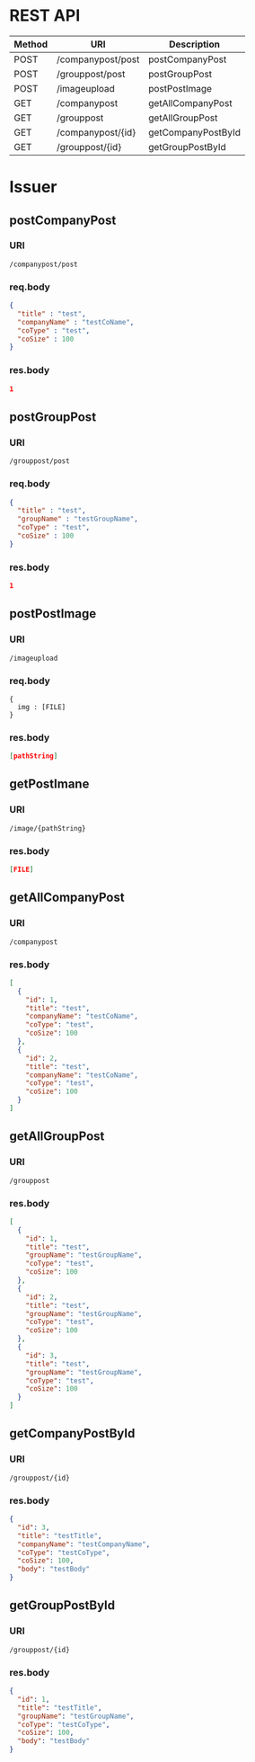 # REST API

| Method | URI               | Description        |
|--------|-------------------|--------------------|
| POST   | /companypost/post | postCompanyPost    |
| POST   | /grouppost/post   | postGroupPost      |
| POST   | /imageupload      | postPostImage      |
| GET    | /companypost      | getAllCompanyPost  |
| GET    | /grouppost        | getAllGroupPost    |
| GET    | /companypost/{id} | getCompanyPostById |
| GET    | /grouppost/{id}   | getGroupPostById   |

# Issuer

## postCompanyPost

### URI

```
/companypost/post
```

### req.body
```json
{
  "title" : "test",
  "companyName" : "testCoName",
  "coType" : "test",
  "coSize" : 100
}
```

### res.body
```json
1
```

## postGroupPost

### URI

```
/grouppost/post
```

### req.body
```json
{
  "title" : "test",
  "groupName" : "testGroupName",
  "coType" : "test",
  "coSize" : 100
}
```

### res.body
```json
1
```

## postPostImage

### URI

```
/imageupload
```

### req.body
```formdata
{
  img : [FILE]
}
```

### res.body
```json
[pathString]
```

## getPostImane

### URI

```
/image/{pathString}
```

### res.body
```json
[FILE]
```

## getAllCompanyPost

### URI

```
/companypost
```

### res.body

```json
[
  {
    "id": 1,
    "title": "test",
    "companyName": "testCoName",
    "coType": "test",
    "coSize": 100
  },
  {
    "id": 2,
    "title": "test",
    "companyName": "testCoName",
    "coType": "test",
    "coSize": 100
  }
]
```

## getAllGroupPost

### URI

```
/grouppost
```

### res.body

```json
[
  {
    "id": 1,
    "title": "test",
    "groupName": "testGroupName",
    "coType": "test",
    "coSize": 100
  },
  {
    "id": 2,
    "title": "test",
    "groupName": "testGroupName",
    "coType": "test",
    "coSize": 100
  },
  {
    "id": 3,
    "title": "test",
    "groupName": "testGroupName",
    "coType": "test",
    "coSize": 100
  }
]
```

## getCompanyPostById

### URI

```
/grouppost/{id}
```

### res.body

```json
{
  "id": 3,
  "title": "testTitle",
  "companyName": "testCompanyName",
  "coType": "testCoType",
  "coSize": 100,
  "body": "testBody"
}
```

## getGroupPostById

### URI

```
/grouppost/{id}
```

### res.body

```json
{
  "id": 1,
  "title": "testTitle",
  "groupName": "testGroupName",
  "coType": "testCoType",
  "coSize": 100,
  "body": "testBody"
}
```
